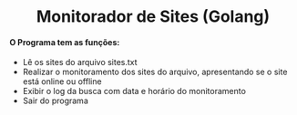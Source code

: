 <h1 align="center"> Monitorador de Sites (Golang)</h1>

<h4>O Programa tem as funções:</h4>

* Lê os sites do arquivo sites.txt
* Realizar o monitoramento dos sites do arquivo, apresentando se o site está online ou offline
* Exibir o log da busca com data e horário do monitoramento
* Sair do programa
